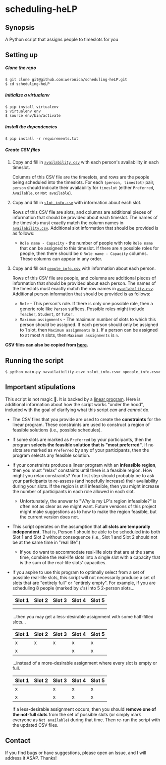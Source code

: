 # scheduling-heLP

## Synopsis

A Python script that assigns people to timeslots for you

## Setting up

##### Clone the repo

    $ git clone git@github.com:weronica/scheduling-heLP.git
    $ cd scheduling-heLP

##### Initialize a virtualenv

    $ pip install virtualenv
    $ virtualenv env
    $ source env/bin/activate

##### Install the dependencies

    $ pip install -r requirements.txt

##### Create CSV files

1. Copy and fill in [`availability.csv`](sample_data/availability.csv) with each person's availability in each timeslot.

    Columns of this CSV file are the timeslots, and rows are the people being scheduled into the timeslots. For each `(person, timeslot)` pair, `person` should indicate their availability for `timeslot` (either `Preferred`, `Available`, or `Not available`).

2. Copy and fill in [`slot_info.csv`](sample_data/slot_info.csv) with information about each slot.

    Rows of this CSV file are slots, and columns are additional pieces of information that should be provided about each timeslot. The names of the timeslots must exactly match the column names in [`availability.csv`](sample_data/availability.csv). Additional slot information that should be provided is as follows:

    - `Role name - Capacity` - the number of people with role `Role name` that can be assigned to this timeslot. If there are _n_ possible roles for people, then there should be _n_ `Role name - Capacity` columns. These columns can appear in any order.

3. Copy and fill out [`people_info.csv`](sample_data/people_info.csv) with information about each person. 

    Rows of this CSV file are people, and columns are additional pieces of information that should be provided about each person. The names of the timeslots must exactly match the row names in [`availability.csv`](sample_data/availability.csv). Additional person information that should be provided is as follows:
    
    - `Role` - This person's role. If there is only one possible role, then a generic role like `Person` suffices. Possible roles might include `Teacher`, `Student`, or `Tutor`.
    - `Maximum assignments` - The maximum number of slots to which this person should be assigned. If each person should only be assigned to 1 slot, then `Maximum assignments` is `1`. If a person can be assigned to at most _n_ slots, then `Maximum assignments` is `n`.

**CSV files can also be copied from [here](https://docs.google.com/spreadsheets/d/1pGjQOtGLkkmwrhMt3qo9vKZll6U0eX4BNYSKmy_YM-s/edit#gid=176279976).**

## Running the script

    $ python main.py <availaibility.csv> <slot_info.csv> <people_info.csv>
    
## Important stipulations

This script is not magic 🎇. It is backed by a [linear program](https://en.wikipedia.org/wiki/Linear_programming). Here is additional information about how the script works "under the hood", included with the goal of clarifying what this script _can_ and _cannot_ do. 

- The CSV files that you provide are used to create the **constraints** for the linear program. These constraints are used to construct a region of feasible solutions (i.e., possible schedules). 
- If some slots are marked as `Preferred` by your participants, then the program **selects the feasible solution that is "most preferred"**. If no slots are marked as `Preferred` by any of your participants, then the program selects any feasible solution. 
- If your constraints produce a linear program with an **infeasible region**, then you must "relax" constaints until there is a feasible region. How might you relax constraints? Your first step should probably be to ask your participants to re-assess (and hopefully increase) their availability during your slots. If the region is still infeasible, then you might increase the number of participants in each role allowed in each slot.
    - Unfortunately, the answer to "_Why_ is my LP's region infeasible?" is often not as clear as we might want. Future versions of this project might make suggestions as to how to make the region feasible, but the current version does not.
- This script operates on the assumption that **all slots are temporally independent**. That is, Person 1 should be able to be scheduled into both Slot 1 and Slot 2 without consequence (i.e., Slot 1 and Slot 2 should not be at the same time in "real life".)
    - If you do want to accommodate real-life slots that are at the same time, combine the real-life slots into a single slot with a capacity that is the sum of the real-life slots' capacities.
- If you aspire to use this program to optimally select from a set of possible real-life slots, this script will not necessarily produce a set of slots that are "entirely full" or "entirely empty". For example, if you are scheduling 8 people (marked by `x`'s) into 5 2-person slots...

    |Slot 1|Slot 2|Slot 3|Slot 4|Slot 5|
    |------|------|------|------|------|
    |      |      |      |      |      |
    |      |      |      |      |      |
    
    ...then you may get a less-desirable assignment with some half-filled slots...
    
    |Slot 1|Slot 2|Slot 3|Slot 4|Slot 5|
    |------|------|------|------|------|
    |   x  |  x   |  x   |  x   |  x   |
    |   x  |      |      |  x   |  x   |
    
    ...instead of a more-desirable assignment where every slot is empty or full.
    
    |Slot 1|Slot 2|Slot 3|Slot 4|Slot 5|
    |------|------|------|------|------|
    |   x  |      |  x   |  x   |  x   |
    |   x  |      |  x   |  x   |  x   |

    If a less-desirable assignment occurs, then you should **remove one of the not-full slots** from the set of possible slots (or simply mark everyone as `Not available`) during that time. Then re-run the script with the updated CSV files.

## Contact

If you find bugs or have suggestions, please open an Issue, and I will address it ASAP. Thanks!

